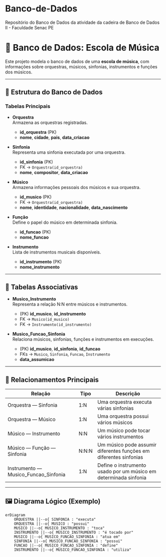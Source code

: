 # Banco-de-Dados
Repositório do Banco de Dados da atividade da cadeira de Banco de Dados II - Faculdade Senac PE

# 🎵 Banco de Dados: Escola de Música

Este projeto modela o banco de dados de uma **escola de música**, com informações sobre orquestras, músicos, sinfonias, instrumentos e funções dos músicos.

---

## 🧱 Estrutura do Banco de Dados

### Tabelas Principais

- **Orquestra**  
  Armazena as orquestras registradas.
  - **id_orquestra** (PK)
  - **nome**, **cidade**, **pais**, **data_criacao**

- **Sinfonia**  
  Representa uma sinfonia executada por uma orquestra.  
  - **id_sinfonia** (PK)  
  - FK → `Orquestra(id_orquestra)`  
  - **nome**, **compositor**, **data_criacao**

- **Músico**  
  Armazena informações pessoais dos músicos e sua orquestra.  
  - **id_musico** (PK)  
  - FK → `Orquestra(id_orquestra)`  
  - **nome**, **identidade**, **nacionalidade**, **data_nascimento**

- **Função**  
  Define o papel do músico em determinada sinfonia.  
  - **id_funcao** (PK)  
  - **nome_funcao**

- **Instrumento**  
  Lista de instrumentos musicais disponíveis.  
  - **id_instrumento** (PK)  
  - **nome_instrumento**

---

## 🔗 Tabelas Associativas

- **Musico_Instrumento**  
  Representa a relação N:N entre músicos e instrumentos.  
  - (PK) **id_musico**, **id_instrumento**  
  - FK → `Musico(id_musico)`  
  - FK → `Instrumento(id_instrumento)`

- **Musico_Funcao_Sinfonia**  
  Relaciona músicos, sinfonias, funções e instrumentos em execuções.  
  - (PK) **id_musico**, **id_sinfonia**, **id_funcao**  
  - FKs → `Musico`, `Sinfonia`, `Funcao`, `Instrumento`  
  - **data_assumicao**

---

## 🧭 Relacionamentos Principais

| Relação | Tipo | Descrição |
|----------|------|-----------|
| Orquestra — Sinfonia | 1:N | Uma orquestra executa várias sinfonias |
| Orquestra — Músico | 1:N | Uma orquestra possui vários músicos |
| Músico — Instrumento | N:N | Um músico pode tocar vários instrumentos |
| Músico — Função — Sinfonia | N:N:N | Um músico pode assumir diferentes funções em diferentes sinfonias |
| Instrumento — Musico_Funcao_Sinfonia | 1:N | Define o instrumento usado por um músico em determinada sinfonia |

---

## 🖼️ Diagrama Lógico (Exemplo)

```mermaid
erDiagram
    ORQUESTRA ||--o{ SINFONIA : "executa"
    ORQUESTRA ||--o{ MUSICO : "possui"
    MUSICO ||--o{ MUSICO_INSTRUMENTO : "toca"
    INSTRUMENTO ||--o{ MUSICO_INSTRUMENTO : "é tocado por"
    MUSICO ||--o{ MUSICO_FUNCAO_SINFONIA : "atua em"
    SINFONIA ||--o{ MUSICO_FUNCAO_SINFONIA : "possui"
    FUNCAO ||--o{ MUSICO_FUNCAO_SINFONIA : "define"
    INSTRUMENTO ||--o{ MUSICO_FUNCAO_SINFONIA : "utiliza"
